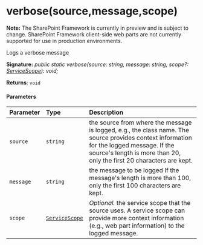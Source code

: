 # verbose(source,message,scope)
**Note:** The SharePoint Framework is currently in preview and is subject to change. SharePoint Framework client-side web parts are not currently supported for use in production environments.



Logs a verbose message

**Signature:** _public static verbose(source: string, message: string, scope?: [ServiceScope](../sp-core-library/class/servicescope.md)): void;_

**Returns**: `void`





#### Parameters


| Parameter	   | Type    | Description |
|:-------------|:---------------|:------------|
| `source`    | `string` | the source from where the message is logged, e.g., the class name. The source provides context information for the logged message. If the source's length is more than 20, only the first 20 characters are kept. |
| `message`    | `string` | the message to be logged If the message's length is more than 100, only the first 100 characters are kept. |
| `scope`    | [`ServiceScope`](../sp-core-library/class/servicescope.md) | _Optional._ the service scope that the source uses. A service scope can provide more context information (e.g., web part information) to the logged message. |


